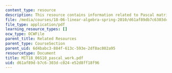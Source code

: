 ```yaml
---
content_type: resource
description: This resource contains information related to Pascal matrices.
file: /media/courses/18-06-linear-algebra-spring-2010/d61af89db7c6303dc024e52d8ff18f96_MIT18_06S10_pascal_work.pdf
file_type: application/pdf
learning_resource_types: []
ocw_type: OCWFile
parent_title: Related Resources
parent_type: CourseSection
parent_uid: 6d4babc3-884f-613c-593e-2df8ac802a95
resourcetype: Document
title: MIT18_06S10_pascal_work.pdf
uid: d61af89d-b7c6-303d-c024-e52d8ff18f96
---
```

